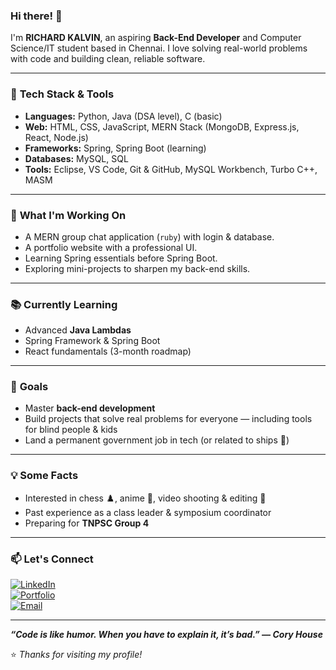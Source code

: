 ### Hi there! 👋

I'm **RICHARD KALVIN**, an aspiring **Back-End Developer** and Computer Science/IT student based in Chennai. I love solving real-world problems with code and building clean, reliable software.

---

### 🚀 **Tech Stack & Tools**

- **Languages:** Python, Java (DSA level), C (basic)
- **Web:** HTML, CSS, JavaScript, MERN Stack (MongoDB, Express.js, React, Node.js)
- **Frameworks:** Spring, Spring Boot (learning)
- **Databases:** MySQL, SQL
- **Tools:** Eclipse, VS Code, Git & GitHub, MySQL Workbench, Turbo C++, MASM

---

### 📌 **What I'm Working On**

- A MERN group chat application (`ruby`) with login & database.
- A portfolio website with a professional UI.
- Learning Spring essentials before Spring Boot.
- Exploring mini-projects to sharpen my back-end skills.

---

### 📚 **Currently Learning**

- Advanced **Java Lambdas**
- Spring Framework & Spring Boot
- React fundamentals (3-month roadmap)

---

### 🎯 **Goals**

- Master **back-end development**
- Build projects that solve real problems for everyone — including tools for blind people & kids
- Land a permanent government job in tech (or related to ships 🌊)

---

### 💡 **Some Facts**

- Interested in chess ♟️, anime 🎌, video shooting & editing 🎥
- Past experience as a class leader & symposium coordinator
- Preparing for **TNPSC Group 4**

---

### 📫 **Let's Connect**

[![LinkedIn](https://img.shields.io/badge/LinkedIn-Connect-blue?logo=linkedin)](https://www.linkedin.com/in/yourprofile)  
[![Portfolio](https://img.shields.io/badge/Portfolio-Visit-informational)](https://yourportfolio.link)  
[![Email](https://img.shields.io/badge/Email-Say%20Hi-red)](mailto:youremail@example.com)

---

**_“Code is like humor. When you have to explain it, it’s bad.” — Cory House_**

⭐️ *Thanks for visiting my profile!*
